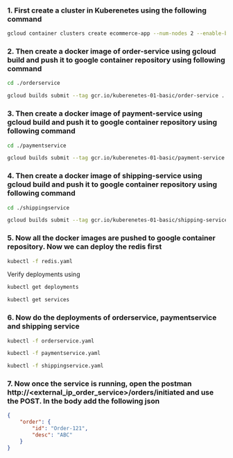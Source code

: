 ### 1. First create a cluster in Kuberenetes using the following command
```bash
gcloud container clusters create ecommerce-app --num-nodes 2 --enable-basic-auth --issue-client-certificate --zone europe-west1-b
```

### 2. Then create a docker image of order-service using gcloud build and push it to google container repository using following command
```bash
cd ./orderservice

gcloud builds submit --tag gcr.io/kuberenetes-01-basic/order-service .

```

### 3. Then create a docker image of payment-service using gcloud build and push it to google container repository using following command
```bash
cd ./paymentservice

gcloud builds submit --tag gcr.io/kuberenetes-01-basic/payment-service .

```

### 4. Then create a docker image of shipping-service using gcloud build and push it to google container repository using following command
```bash
cd ./shippingservice

gcloud builds submit --tag gcr.io/kuberenetes-01-basic/shipping-service .

```

### 5. Now all the docker images are pushed to google container repository. Now we can deploy the redis first
```bash
kubectl -f redis.yaml

```
Verify deployments using 
```bash
kubectl get deployments

kubectl get services
```

### 6. Now do the deployments of orderservice, paymentservice and shipping service
```bash
kubectl -f orderservice.yaml

kubectl -f paymentservice.yaml

kubectl -f shippingservice.yaml
```

### 7. Now once the service is running, open the postman http://<external_ip_order_service>/orders/initiated and use the POST. In the body add the following json 
```json
{
	"order": {
		"id": "Order-121",
		"desc": "ABC"
	}
}
```
